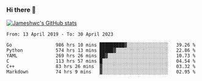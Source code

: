 ### Hi there 👋

[![Jameshwc's GitHub stats](https://github-readme-stats.vercel.app/api?username=jameshwc)](https://github.com/anuraghazra/github-readme-stats)

<!--START_SECTION:waka-->

```text
From: 13 April 2019 - To: 30 April 2023

Go                986 hrs 10 mins █████████▓░░░░░░░░░░░░░░░   39.26 %
Python            574 hrs 13 mins █████▓░░░░░░░░░░░░░░░░░░░   22.86 %
YAML              269 hrs 26 mins ██▓░░░░░░░░░░░░░░░░░░░░░░   10.73 %
C                 113 hrs 57 mins █░░░░░░░░░░░░░░░░░░░░░░░░   04.54 %
C++               83 hrs 26 mins  ▓░░░░░░░░░░░░░░░░░░░░░░░░   03.32 %
Markdown          74 hrs 9 mins   ▓░░░░░░░░░░░░░░░░░░░░░░░░   02.95 %
```

<!--END_SECTION:waka-->